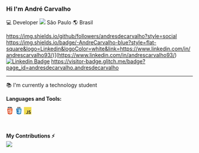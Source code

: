 <p align="center">
 <!-- <img width="100%" src="https://user-images.githubusercontent.com/29931326/87113083-d75cc500-c243-11ea-96d5-4567b121f7d7.png" /> -->
</p>

### Hi I'm André Carvalho

💻 Developer  <img src="https://image.flaticon.com/icons/svg/197/197386.svg" width="13"/> São Paulo 🌎 Brasil

https://img.shields.io/github/followers/andresdecarvalho?style=social
https://img.shields.io/badge/-AndreCarvalho-blue?style=flat-square&logo=Linkedin&logoColor=white&link=https://www.linkedin.com/in/andrescarvalho93/)](https://www.linkedin.com/in/andrescarvalho93/)
[![Linkedin Badge](https://img.shields.io/badge/-AndreCarvalho-blue?style=flat-square&logo=Linkedin&logoColor=white&link=https://www.linkedin.com/in/andrescarvalho93/)](https://www.linkedin.com/in/andrescarvalho93/)
https://visitor-badge.glitch.me/badge?page_id=andresdecarvalho.andresdecarvalho

---

📚 I'm currently a technology student<br>

**Languages and Tools:**  

<code><img height="20" src="https://raw.githubusercontent.com/github/explore/80688e429a7d4ef2fca1e82350fe8e3517d3494d/topics/html/html.png"></code>
<code><img height="20" src="https://raw.githubusercontent.com/github/explore/80688e429a7d4ef2fca1e82350fe8e3517d3494d/topics/css/css.png"></code>
<code><img height="20" src="https://raw.githubusercontent.com/github/explore/80688e429a7d4ef2fca1e82350fe8e3517d3494d/topics/javascript/javascript.png"></code>


<br/>

**My Contributions ⚡**
<br/>
<a href="https://github.com/andresdecarvalho/github-readme-stats">
  <img align="left" src="https://github-readme-stats.vercel.app/api?username=andresdecarvalho&count_private=true&show_icons=true&theme=onedark" />
</a>

<br/>
</samp>
